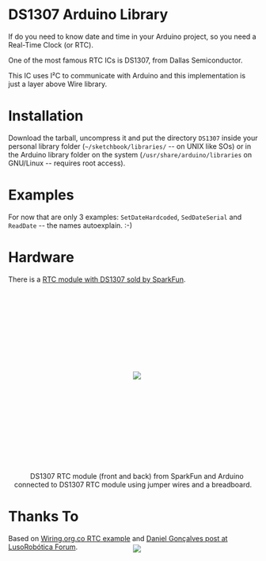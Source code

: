 DS1307 Arduino Library
======================

If do you need to know date and time in your Arduino project, so you need a Real-Time Clock (or RTC).

One of the most famous RTC ICs is DS1307, from Dallas Semiconductor.

This IC uses I²C to communicate with Arduino and this implementation is just a layer above Wire library.


Installation
============

Download the tarball, uncompress it and put the directory `DS1307` inside your personal library folder (`~/sketchbook/libraries/` -- on UNIX like SOs) or in the Arduino library folder on the system (`/usr/share/arduino/libraries` on GNU/Linux -- requires root access).


Examples
========

For now that are only 3 examples: `SetDateHardcoded`, `SedDateSerial` and `ReadDate` -- the names autoexplain. :-)


Hardware
========

There is a [RTC module with DS1307 sold by SparkFun](http://www.sparkfun.com/products/99).

<div style="height: 350px; line-height: 350px; text-align: center">
    <img src="https://github.com/turicas/DS1307/raw/master/photos/DS1307-front-back.jpg" style="vertical-alignt: middle; max-height: 100%" />
    <br />
    <img src="https://github.com/turicas/DS1307/raw/master/photos/DS1307-Arduino.jpg" style="vertical-alignt: middle; max-height: 100%" />
</div>
<br />
<div style="text-align: center">
    DS1307 RTC module (front and back) from SparkFun and Arduino connected to DS1307 RTC module using jumper wires and a breadboard.
</div>



Thanks To
=========

Based on [Wiring.org.co RTC example](http://wiring.org.co/learning/libraries/realtimeclock.html) and [Daniel Gonçalves post at LusoRobótica Forum](http://lusorobotica.com/index.php/topic,681.0.html).
